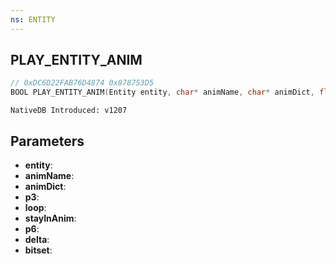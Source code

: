 ```yaml
---
ns: ENTITY
---
```

## PLAY_ENTITY_ANIM

```c
// 0xDC6D22FAB76D4874 0x878753D5
BOOL PLAY_ENTITY_ANIM(Entity entity, char* animName, char* animDict, float p3, BOOL loop, BOOL stayInAnim, BOOL p6, float delta, Any bitset);
```

```
NativeDB Introduced: v1207
```

## Parameters
* **entity**:
* **animName**:
* **animDict**:
* **p3**:
* **loop**:
* **stayInAnim**:
* **p6**:
* **delta**:
* **bitset**:
